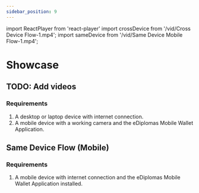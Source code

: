 ```yaml
---
sidebar_position: 9
---
```

import ReactPlayer from 'react-player'
import crossDevice from '/vid/Cross Device Flow-1.mp4';
import sameDevice from '/vid/Same Device Mobile Flow-1.mp4';

# Showcase

## TODO: Add videos

### Requirements

1. A desktop or laptop device with internet connection.
2. A mobile device with a working camera and the eDiplomas Mobile Wallet Application.
<ReactPlayer alt='Cross Device Flow' controls url={crossDevice} />

## Same Device Flow (Mobile)

### Requirements

1. A mobile device with internet connection and the eDiplomas Mobile Wallet Application installed.
<ReactPlayer alt='Same Device Mobile Flow' controls url={sameDevice} />